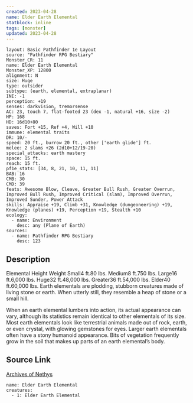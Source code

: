 ```yaml
---
created: 2023-04-28
name: Elder Earth Elemental
statblock: inline
tags: [monster]
updated: 2023-04-28
---
```

```statblock
layout: Basic Pathfinder 1e Layout
source: "Pathfinder RPG Bestiary"
Monster_CR: 11
name: Elder Earth Elemental
Monster_XP: 12800
alignment: N
size: Huge
type: outsider
subtype: (earth, elemental, extraplanar)
INI: -1
perception: +19
senses: darkvision, tremorsense
AC: 23, touch 7, flat-footed 23 (dex -1, natural +16, size -2)
HP: 168
HD: 16d10+80
saves: Fort +15, Ref +4, Will +10
immune: elemental traits
DR: 10/-
speed: 20 ft., burrow 20 ft., other ['earth glide'] ft.
melee: 2 slams +26 (2d10+12/19-20)
special_attacks: earth mastery
space: 15 ft.
reach: 15 ft.
pf1e_stats: [34, 8, 21, 10, 11, 11]
BAB: 16
CMB: 30
CMD: 39
feats: Awesome Blow, Cleave, Greater Bull Rush, Greater Overrun, Improved Bull Rush, Improved Critical (slam), Improved Overrun, Improved Sunder, Power Attack
skills: Appraise +19, Climb +31, Knowledge (dungeoneering) +19, Knowledge (planes) +19, Perception +19, Stealth +10
ecology:
  - name: Environment
    desc: any (Plane of Earth)
sources:
  - name: Pathfinder RPG Bestiary
    desc: 123
```
## Description
Elemental Height Weight Small4 ft.80 lbs. Medium8 ft.750 lbs. Large16 ft.6,000 lbs. Huge32 ft.48,000 lbs. Greater36 ft.54,000 lbs. Elder40 ft.60,000 lbs.
 Earth elementals are plodding, stubborn creatures made of living stone or earth. When utterly still, they resemble a heap of stone or a small hill.

When an earth elemental lumbers into action, its actual appearance can vary, although its statistics remain identical to other elementals of its size. Most earth elementals look like terrestrial animals made out of rock, earth, or even crystal, with glowing gemstones for eyes. Larger earth elementals often have a stony humanoid appearance. Bits of vegetation frequently grow in the soil that makes up parts of an earth elemental’s body.
## Source Link
[Archives of Nethys](https://aonprd.com/MonsterDisplay.aspx?ItemName=Elder%20Earth%20Elemental)
```encounter-table
name: Elder Earth Elemental
creatures:
  - 1: Elder Earth Elemental
```
